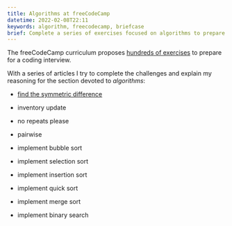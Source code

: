 ```yaml
---
title: Algorithms at freeCodeCamp
datetime: 2022-02-08T22:11
keywords: algorithm, freecodecamp, briefcase
brief: Complete a series of exercises focused on algorithms to prepare for a coding interview.
---
```


The freeCodeCamp curriculum proposes [hundreds of exercises](https://www.freecodecamp.org/learn/coding-interview-prep/) to prepare for a coding interview.

With a series of articles I try to complete the challenges and explain my reasoning for the section devoted to _algorithms_:

- [find the symmetric difference](/blog/find-the-symmetric-difference)

- inventory update

- no repeats please

- pairwise

- implement bubble sort

- implement selection sort

- implement insertion sort

- implement quick sort

- implement merge sort

- implement binary search
